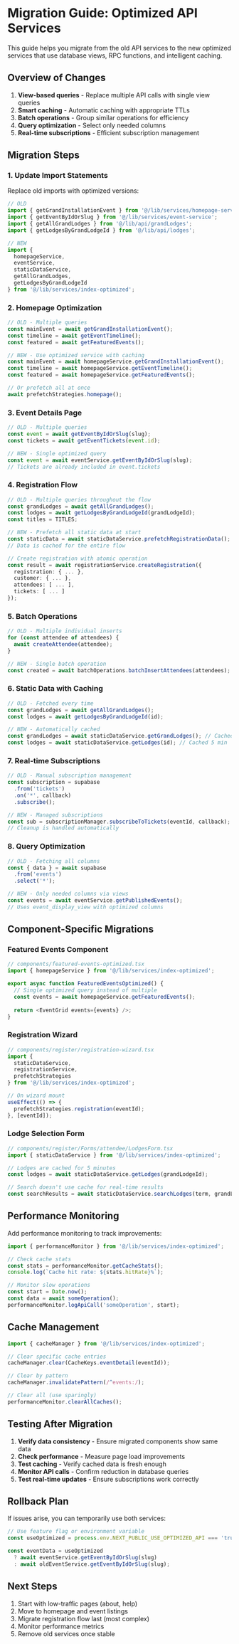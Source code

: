 # Migration Guide: Optimized API Services

This guide helps you migrate from the old API services to the new optimized services that use database views, RPC functions, and intelligent caching.

## Overview of Changes

1. **View-based queries** - Replace multiple API calls with single view queries
2. **Smart caching** - Automatic caching with appropriate TTLs
3. **Batch operations** - Group similar operations for efficiency
4. **Query optimization** - Select only needed columns
5. **Real-time subscriptions** - Efficient subscription management

## Migration Steps

### 1. Update Import Statements

Replace old imports with optimized versions:

```typescript
// OLD
import { getGrandInstallationEvent } from '@/lib/services/homepage-service';
import { getEventByIdOrSlug } from '@/lib/services/event-service';
import { getAllGrandLodges } from '@/lib/api/grandLodges';
import { getLodgesByGrandLodgeId } from '@/lib/api/lodges';

// NEW
import { 
  homepageService,
  eventService,
  staticDataService,
  getAllGrandLodges,
  getLodgesByGrandLodgeId
} from '@/lib/services/index-optimized';
```

### 2. Homepage Optimization

```typescript
// OLD - Multiple queries
const mainEvent = await getGrandInstallationEvent();
const timeline = await getEventTimeline();
const featured = await getFeaturedEvents();

// NEW - Use optimized service with caching
const mainEvent = await homepageService.getGrandInstallationEvent();
const timeline = await homepageService.getEventTimeline();
const featured = await homepageService.getFeaturedEvents();

// Or prefetch all at once
await prefetchStrategies.homepage();
```

### 3. Event Details Page

```typescript
// OLD - Multiple queries
const event = await getEventByIdOrSlug(slug);
const tickets = await getEventTickets(event.id);

// NEW - Single optimized query
const event = await eventService.getEventByIdOrSlug(slug);
// Tickets are already included in event.tickets
```

### 4. Registration Flow

```typescript
// OLD - Multiple queries throughout the flow
const grandLodges = await getAllGrandLodges();
const lodges = await getLodgesByGrandLodgeId(grandLodgeId);
const titles = TITLES;

// NEW - Prefetch all static data at start
const staticData = await staticDataService.prefetchRegistrationData();
// Data is cached for the entire flow

// Create registration with atomic operation
const result = await registrationService.createRegistration({
  registration: { ... },
  customer: { ... },
  attendees: [ ... ],
  tickets: [ ... ]
});
```

### 5. Batch Operations

```typescript
// OLD - Multiple individual inserts
for (const attendee of attendees) {
  await createAttendee(attendee);
}

// NEW - Single batch operation
const created = await batchOperations.batchInsertAttendees(attendees);
```

### 6. Static Data with Caching

```typescript
// OLD - Fetched every time
const grandLodges = await getAllGrandLodges();
const lodges = await getLodgesByGrandLodgeId(id);

// NEW - Automatically cached
const grandLodges = await staticDataService.getGrandLodges(); // Cached forever
const lodges = await staticDataService.getLodges(id); // Cached 5 min
```

### 7. Real-time Subscriptions

```typescript
// OLD - Manual subscription management
const subscription = supabase
  .from('tickets')
  .on('*', callback)
  .subscribe();

// NEW - Managed subscriptions
const sub = subscriptionManager.subscribeToTickets(eventId, callback);
// Cleanup is handled automatically
```

### 8. Query Optimization

```typescript
// OLD - Fetching all columns
const { data } = await supabase
  .from('events')
  .select('*');

// NEW - Only needed columns via views
const events = await eventService.getPublishedEvents();
// Uses event_display_view with optimized columns
```

## Component-Specific Migrations

### Featured Events Component

```typescript
// components/featured-events-optimized.tsx
import { homepageService } from '@/lib/services/index-optimized';

export async function FeaturedEventsOptimized() {
  // Single optimized query instead of multiple
  const events = await homepageService.getFeaturedEvents();
  
  return <EventGrid events={events} />;
}
```

### Registration Wizard

```typescript
// components/register/registration-wizard.tsx
import { 
  staticDataService,
  registrationService,
  prefetchStrategies 
} from '@/lib/services/index-optimized';

// On wizard mount
useEffect(() => {
  prefetchStrategies.registration(eventId);
}, [eventId]);
```

### Lodge Selection Form

```typescript
// components/register/Forms/attendee/LodgesForm.tsx
import { staticDataService } from '@/lib/services/index-optimized';

// Lodges are cached for 5 minutes
const lodges = await staticDataService.getLodges(grandLodgeId);

// Search doesn't use cache for real-time results
const searchResults = await staticDataService.searchLodges(term, grandLodgeId);
```

## Performance Monitoring

Add performance monitoring to track improvements:

```typescript
import { performanceMonitor } from '@/lib/services/index-optimized';

// Check cache stats
const stats = performanceMonitor.getCacheStats();
console.log(`Cache hit rate: ${stats.hitRate}%`);

// Monitor slow operations
const start = Date.now();
const data = await someOperation();
performanceMonitor.logApiCall('someOperation', start);
```

## Cache Management

```typescript
import { cacheManager } from '@/lib/services/index-optimized';

// Clear specific cache entries
cacheManager.clear(CacheKeys.eventDetail(eventId));

// Clear by pattern
cacheManager.invalidatePattern(/^events:/);

// Clear all (use sparingly)
performanceMonitor.clearAllCaches();
```

## Testing After Migration

1. **Verify data consistency** - Ensure migrated components show same data
2. **Check performance** - Measure page load improvements
3. **Test caching** - Verify cached data is fresh enough
4. **Monitor API calls** - Confirm reduction in database queries
5. **Test real-time updates** - Ensure subscriptions work correctly

## Rollback Plan

If issues arise, you can temporarily use both services:

```typescript
// Use feature flag or environment variable
const useOptimized = process.env.NEXT_PUBLIC_USE_OPTIMIZED_API === 'true';

const eventData = useOptimized 
  ? await eventService.getEventByIdOrSlug(slug)
  : await oldEventService.getEventByIdOrSlug(slug);
```

## Next Steps

1. Start with low-traffic pages (about, help)
2. Move to homepage and event listings
3. Migrate registration flow last (most complex)
4. Monitor performance metrics
5. Remove old services once stable